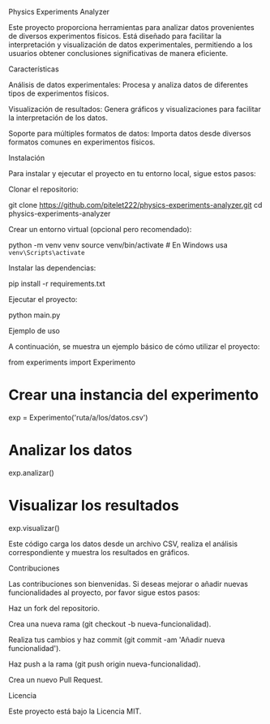 Physics Experiments Analyzer

Este proyecto proporciona herramientas para analizar datos provenientes de diversos experimentos físicos. Está diseñado para facilitar la interpretación y visualización de datos experimentales, permitiendo a los usuarios obtener conclusiones significativas de manera eficiente.

Características

Análisis de datos experimentales: Procesa y analiza datos de diferentes tipos de experimentos físicos.

Visualización de resultados: Genera gráficos y visualizaciones para facilitar la interpretación de los datos.

Soporte para múltiples formatos de datos: Importa datos desde diversos formatos comunes en experimentos físicos.

Instalación

Para instalar y ejecutar el proyecto en tu entorno local, sigue estos pasos:

Clonar el repositorio:

git clone https://github.com/pitelet222/physics-experiments-analyzer.git
cd physics-experiments-analyzer


Crear un entorno virtual (opcional pero recomendado):

python -m venv venv
source venv/bin/activate  # En Windows usa `venv\Scripts\activate`


Instalar las dependencias:

pip install -r requirements.txt


Ejecutar el proyecto:

python main.py

Ejemplo de uso

A continuación, se muestra un ejemplo básico de cómo utilizar el proyecto:

from experiments import Experimento

# Crear una instancia del experimento
exp = Experimento('ruta/a/los/datos.csv')

# Analizar los datos
exp.analizar()

# Visualizar los resultados
exp.visualizar()


Este código carga los datos desde un archivo CSV, realiza el análisis correspondiente y muestra los resultados en gráficos.

Contribuciones

Las contribuciones son bienvenidas. Si deseas mejorar o añadir nuevas funcionalidades al proyecto, por favor sigue estos pasos:

Haz un fork del repositorio.

Crea una nueva rama (git checkout -b nueva-funcionalidad).

Realiza tus cambios y haz commit (git commit -am 'Añadir nueva funcionalidad').

Haz push a la rama (git push origin nueva-funcionalidad).

Crea un nuevo Pull Request.

Licencia

Este proyecto está bajo la Licencia MIT.
